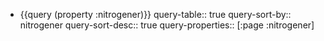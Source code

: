 - {{query (property :nitrogener)}}
  query-table:: true
  query-sort-by:: nitrogener
  query-sort-desc:: true
  query-properties:: [:page :nitrogener]